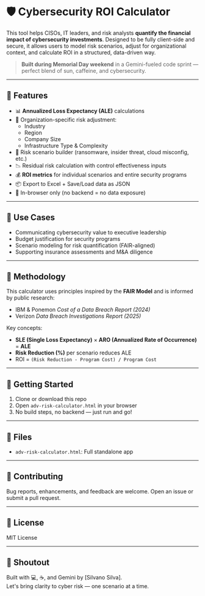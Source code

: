 # 🛡️ Cybersecurity ROI Calculator

This tool helps CISOs, IT leaders, and risk analysts **quantify the financial impact of cybersecurity investments**. Designed to be fully client-side and secure, it allows users to model risk scenarios, adjust for organizational context, and calculate ROI in a structured, data-driven way.

> **Built during Memorial Day weekend** in a Gemini-fueled code sprint — perfect blend of sun, caffeine, and cybersecurity.

---

## 🚀 Features

- 📊 **Annualized Loss Expectancy (ALE)** calculations
- 🏢 Organization-specific risk adjustment:
  - Industry
  - Region
  - Company Size
  - Infrastructure Type & Complexity
- 🔐 Risk scenario builder (ransomware, insider threat, cloud misconfig, etc.)
- 📉 Residual risk calculation with control effectiveness inputs
- 💰 **ROI metrics** for individual scenarios and entire security programs
- 📦 Export to Excel + Save/Load data as JSON
- 🔎 In-browser only (no backend = no data exposure)

---

## 📌 Use Cases

- Communicating cybersecurity value to executive leadership
- Budget justification for security programs
- Scenario modeling for risk quantification (FAIR-aligned)
- Supporting insurance assessments and M&A diligence

---

## 🧪 Methodology

This calculator uses principles inspired by the **FAIR Model** and is informed by public research:
- IBM & Ponemon *Cost of a Data Breach Report (2024)*
- Verizon *Data Breach Investigations Report (2025)*

Key concepts:
- **SLE (Single Loss Expectancy)** × **ARO (Annualized Rate of Occurrence)** = **ALE**
- **Risk Reduction (%)** per scenario reduces ALE
- ROI = `(Risk Reduction - Program Cost) / Program Cost`

---

## 🧭 Getting Started

1. Clone or download this repo
2. Open `adv-risk-calculator.html` in your browser
3. No build steps, no backend — just run and go!

---

## 📂 Files

- `adv-risk-calculator.html`: Full standalone app

---


## 🙌 Contributing

Bug reports, enhancements, and feedback are welcome. Open an issue or submit a pull request.

---

## 📄 License

MIT License

---

## 💬 Shoutout

Built with 💻, ☕, and Gemini by [Silvano Silva].  
Let's bring clarity to cyber risk — one scenario at a time.


